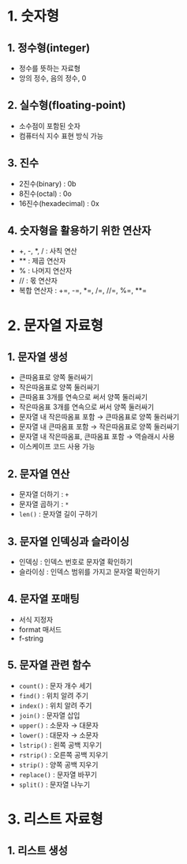 # 1. 숫자형

## 1. 정수형(integer)

- 정수를 뜻하는 자료형
- 앙의 정수, 음의 정수, 0

## 2. 실수형(floating-point)

- 소수점이 포함된 숫자
- 컴퓨터식 지수 표현 방식 가능

## 3. 진수

- 2진수(binary) : 0b
- 8진수(octal) : 0o
- 16진수(hexadecimal) : 0x

## 4. 숫자형을 활용하기 위한 연산자

- +, -, *, / : 사칙 연산
- ** : 제곱 연산자
- % : 나머지 연산자
- // : 몫 연산자
- 복합 연산자 : +=, -=, *=, /=, //=, %=, **=

# 2. 문자열 자료형

## 1. 문자열 생성

- 큰따옴표로 양쪽 둘러싸기
- 작은따옴표로 양쪽 둘러싸기
- 큰따옴표 3개를 연속으로 써서 양쪽 둘러싸기
- 작은따옴표 3개를 연속으로 써서 양쪽 둘러싸기
- 문자열 내 작은따옴표 포함 → 큰따옴표로 양쪽 둘러싸기
- 문자열 내 큰따옴표 포함 → 작은따옴표로 양쪽 둘러싸기
- 문자열 내 작은따옴표, 큰따옴표 포함 → 역슬래시 사용
- 이스케이프 코드 사용 가능

## 2. 문자열 연산

- 문자열 더하기 : `+`
- 문자열 곱하기 : `*`
- `len()` : 문자열 길이 구하기

## 3. 문자열 인덱싱과 슬라이싱

- 인덱싱 : 인덱스 번호로 문자열 확인하기
- 슬라이싱 : 인덱스 범위를 가지고 문자열 확인하기

## 4. 문자열 포매팅

- 서식 지정자
- format 매서드
- f-string

## 5. 문자열 관련 함수

- `count()` : 문자 개수 세기
- `find()` : 위치 알려 주기
- `index()` : 위치 알려 주기
- `join()` : 문자열 삽입
- `upper()` : 소문자 → 대문자
- `lower()` : 대문자 → 소문자
- `lstrip()` : 왼쪽 공백 지우기
- `rstrip()` : 오른쪽 공백 지우기
- `strip()` : 양쪽 공백 지우기
- `replace()` : 문자열 바꾸기
- `split()` : 문자열 나누기

# 3. 리스트 자료형

## 1. 리스트 생성